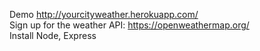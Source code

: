 Demo http://yourcityweather.herokuapp.com/ <br>
Sign up for the weather API: https://openweathermap.org/ <br>
Install Node, Express
